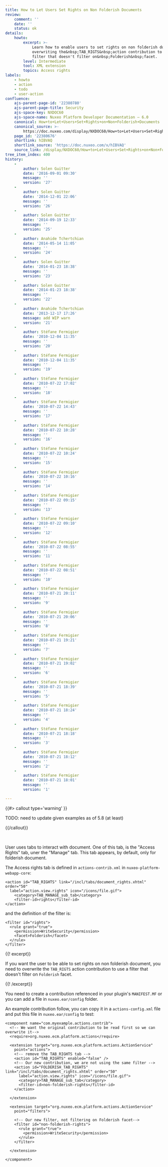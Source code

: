 ```yaml
---
title: How to Let Users Set Rights on Non Folderish Documents
review:
    comment: ''
    date: ''
    status: ok
details:
    howto:
        excerpt: >-
            Learn how to enable users to set rights on non folderish document by
            overwriting the&nbsp;TAB_RIGTS&nbsp;action contribution to use a
            filter that doesn't filter on&nbsp;Folderish&nbsp;facet.
        level: Intermediate
        tool: XML extension
        topics: Access rights
labels:
    - howto
    - action
    - todo
    - user-action
confluence:
    ajs-parent-page-id: '22380780'
    ajs-parent-page-title: Security
    ajs-space-key: NXDOC60
    ajs-space-name: Nuxeo Platform Developer Documentation — 6.0
    canonical: How+to+Let+Users+Set+Rights+on+Non+Folderish+Documents
    canonical_source: >-
        https://doc.nuxeo.com/display/NXDOC60/How+to+Let+Users+Set+Rights+on+Non+Folderish+Documents
    page_id: '22380676'
    shortlink: hIBVAQ
    shortlink_source: 'https://doc.nuxeo.com/x/hIBVAQ'
    source_link: /display/NXDOC60/How+to+Let+Users+Set+Rights+on+Non+Folderish+Documents
tree_item_index: 400
history:
    -
        author: Solen Guitter
        date: '2016-09-01 09:30'
        message: ''
        version: '27'
    -
        author: Solen Guitter
        date: '2014-12-01 22:06'
        message: ''
        version: '26'
    -
        author: Solen Guitter
        date: '2014-09-19 12:33'
        message: ''
        version: '25'
    -
        author: Anahide Tchertchian
        date: '2014-05-14 11:05'
        message: ''
        version: '24'
    -
        author: Solen Guitter
        date: '2014-01-23 18:38'
        message: ''
        version: '23'
    -
        author: Solen Guitter
        date: '2014-01-23 18:38'
        message: ''
        version: '22'
    -
        author: Anahide Tchertchian
        date: '2013-12-17 17:26'
        message: add WIP warn
        version: '21'
    -
        author: Stéfane Fermigier
        date: '2010-12-04 11:35'
        message: ''
        version: '20'
    -
        author: Stéfane Fermigier
        date: '2010-12-04 11:35'
        message: ''
        version: '19'
    -
        author: Stéfane Fermigier
        date: '2010-07-22 17:02'
        message: ''
        version: '18'
    -
        author: Stéfane Fermigier
        date: '2010-07-22 14:43'
        message: ''
        version: '17'
    -
        author: Stéfane Fermigier
        date: '2010-07-22 10:28'
        message: ''
        version: '16'
    -
        author: Stéfane Fermigier
        date: '2010-07-22 10:24'
        message: ''
        version: '15'
    -
        author: Stéfane Fermigier
        date: '2010-07-22 10:16'
        message: ''
        version: '14'
    -
        author: Stéfane Fermigier
        date: '2010-07-22 09:15'
        message: ''
        version: '13'
    -
        author: Stéfane Fermigier
        date: '2010-07-22 09:10'
        message: ''
        version: '12'
    -
        author: Stéfane Fermigier
        date: '2010-07-22 08:55'
        message: ''
        version: '11'
    -
        author: Stéfane Fermigier
        date: '2010-07-22 08:51'
        message: ''
        version: '10'
    -
        author: Stéfane Fermigier
        date: '2010-07-21 20:11'
        message: ''
        version: '9'
    -
        author: Stéfane Fermigier
        date: '2010-07-21 20:06'
        message: ''
        version: '8'
    -
        author: Stéfane Fermigier
        date: '2010-07-21 19:21'
        message: ''
        version: '7'
    -
        author: Stéfane Fermigier
        date: '2010-07-21 19:02'
        message: ''
        version: '6'
    -
        author: Stéfane Fermigier
        date: '2010-07-21 18:39'
        message: ''
        version: '5'
    -
        author: Stéfane Fermigier
        date: '2010-07-21 18:24'
        message: ''
        version: '4'
    -
        author: Stéfane Fermigier
        date: '2010-07-21 18:18'
        message: ''
        version: '3'
    -
        author: Stéfane Fermigier
        date: '2010-07-21 18:12'
        message: ''
        version: '2'
    -
        author: Stéfane Fermigier
        date: '2010-07-21 18:01'
        message: ''
        version: '1'

---
```

{{#> callout type='warning' }}

TODO: need to update given examples as of 5.8 (at least)

{{/callout}}

&nbsp;

User uses tabs to interact with document. One of this tab, is the "Access Rights" tab, uner the "Manage" tab. This tab appears, by default, only for folderish document.

The Access rights tab is defined in `actions-contrib.xml` in `nuxeo-platform-webapp-core`:

```
<action id="TAB_RIGHTS" link="/incl/tabs/document_rights.xhtml" order="50"
  label="action.view.rights" icon="/icons/file.gif">
    <category>TAB_MANAGE_sub_tab</category>
    <filter-id>rights</filter-id>
</action>

```

and the definition of the filter is:

```
<filter id="rights">
  <rule grant="true">
    <permission>WriteSecurity</permission>
    <facet>Folderish</facet>
  </rule>
</filter>

```

{{! excerpt}}

If you want the user to be able to set rights on non folderish document, you need to overwrite the&nbsp;`TAB_RIGTS`&nbsp;action contribution to use a filter that doesn't filter on&nbsp;`Folderish`&nbsp;facet.

{{! /excerpt}}

You need to create a contribution referenced in your plugin's `MANIFEST.MF` or you can add a file in `nuxeo.ear/config` folder.

An example contribution follow, you can copy it in a `actions-config.xml` file and put this file in `nuxeo.ear/config` to test:

```
<component name="com.myexample.actions.contrib">
  <!-- We want the original contribution to be read first so we can overwrite it-->
  <require>org.nuxeo.ecm.platform.actions</require>

  <extension target="org.nuxeo.ecm.platform.actions.ActionService"
    point="actions">
    <!-- remove the TAB_RIGHTS tab -->
    <action id="TAB_RIGHTS" enabled="false" />
    <!-- Our new contribution, we are not using the same filter -->
    <action id="FOLDERISH_TAB_RIGHTS" link="/incl/tabs/document_rights.xhtml" order="50"
      label="action.view.rights" icon="/icons/file.gif">
      <category>TAB_MANAGE_sub_tab</category>
      <filter-id>non-folderish-rights</filter-id>
    </action>

  </extension>

  <extension target="org.nuxeo.ecm.platform.actions.ActionService"
    point="filters">

    <!-- Our new filter, not filtering on Folderish facet-->
    <filter id="non-folderish-rights">
      <rule grant="true">
        <permission>WriteSecurity</permission>
      </rule>
    </filter>

  </extension>

</component>

```
